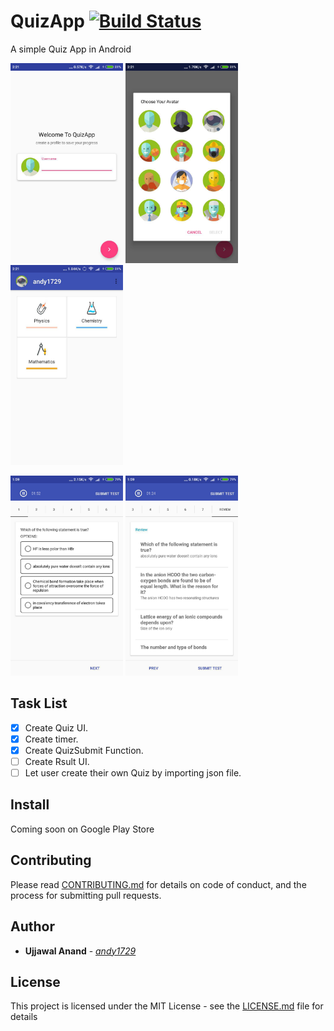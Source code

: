 # QuizApp  [![Build Status](https://travis-ci.org/andy1729/QuizApp.svg?branch=master)](https://travis-ci.org/andy1729/QuizApp)

A simple Quiz App in Android

 <img src="screenshots/login.jpg" alt="Review" width="180px" height="320px"> <img src="screenshots/avatar_selection.jpg" alt="Review" width="180px" height="320px"> <img src="screenshots/category.jpg" alt="Main" width="180px" height="320px">


<img src="screenshots/main.jpg" alt="Main" width="180px" height="320px"> <img src="screenshots/review.jpg" alt="Main" width="180px" height="320px">

## Task List
- [x] Create Quiz UI.
- [x] Create timer.
- [x] Create QuizSubmit Function.
- [ ] Create Rsult UI.
- [ ] Let user create their own Quiz by importing json file.

## Install
Coming soon on Google Play Store


## Contributing

Please read [CONTRIBUTING.md](https://github.com/andy1729/QuizApp/blob/master/CONTRIBUTING.md) for details on code of conduct, and the process for submitting pull requests.


## Author

* **Ujjawal Anand** - [*andy1729*](https://andy1729.github.io)

## License

This project is licensed under the MIT License - see the [LICENSE.md](LICENSE.md) file for details
